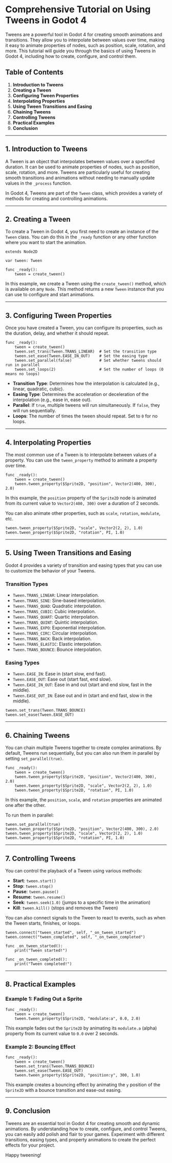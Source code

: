 # Comprehensive Tutorial on Using Tweens in Godot 4

Tweens are a powerful tool in Godot 4 for creating smooth animations and transitions. They allow you to interpolate between values over time, making it easy to animate properties of nodes, such as position, scale, rotation, and more. This tutorial will guide you through the basics of using Tweens in Godot 4, including how to create, configure, and control them.

## Table of Contents
1. **Introduction to Tweens**
2. **Creating a Tween**
3. **Configuring Tween Properties**
4. **Interpolating Properties**
5. **Using Tween Transitions and Easing**
6. **Chaining Tweens**
7. **Controlling Tweens**
8. **Practical Examples**
9. **Conclusion**

---

## 1. Introduction to Tweens

A Tween is an object that interpolates between values over a specified duration. It can be used to animate properties of nodes, such as position, scale, rotation, and more. Tweens are particularly useful for creating smooth transitions and animations without needing to manually update values in the `_process` function.

In Godot 4, Tweens are part of the `Tween` class, which provides a variety of methods for creating and controlling animations.

---

## 2. Creating a Tween

To create a Tween in Godot 4, you first need to create an instance of the `Tween` class. You can do this in the `_ready` function or any other function where you want to start the animation.

```gdscript
extends Node2D

var tween: Tween

func _ready():
    tween = create_tween()
```

In this example, we create a Tween using the `create_tween()` method, which is available on any `Node`. This method returns a new `Tween` instance that you can use to configure and start animations.

---

## 3. Configuring Tween Properties

Once you have created a Tween, you can configure its properties, such as the duration, delay, and whether it should repeat.

```gdscript
func _ready():
    tween = create_tween()
    tween.set_trans(Tween.TRANS_LINEAR)  # Set the transition type
    tween.set_ease(Tween.EASE_IN_OUT)    # Set the easing type
    tween.set_parallel(false)            # Set whether tweens should run in parallel
    tween.set_loops(2)                   # Set the number of loops (0 means no loops)
```

- **Transition Type**: Determines how the interpolation is calculated (e.g., linear, quadratic, cubic).
- **Easing Type**: Determines the acceleration or deceleration of the interpolation (e.g., ease in, ease out).
- **Parallel**: If `true`, multiple tweens will run simultaneously. If `false`, they will run sequentially.
- **Loops**: The number of times the tween should repeat. Set to `0` for no loops.

---

## 4. Interpolating Properties

The most common use of a Tween is to interpolate between values of a property. You can use the `tween_property` method to animate a property over time.

```gdscript
func _ready():
    tween = create_tween()
    tween.tween_property($Sprite2D, "position", Vector2(400, 300), 2.0)
```

In this example, the `position` property of the `Sprite2D` node is animated from its current value to `Vector2(400, 300)` over a duration of 2 seconds.

You can also animate other properties, such as `scale`, `rotation`, `modulate`, etc.

```gdscript
tween.tween_property($Sprite2D, "scale", Vector2(2, 2), 1.0)
tween.tween_property($Sprite2D, "rotation", PI, 1.0)
```

---

## 5. Using Tween Transitions and Easing

Godot 4 provides a variety of transition and easing types that you can use to customize the behavior of your Tweens.

### Transition Types
- `Tween.TRANS_LINEAR`: Linear interpolation.
- `Tween.TRANS_SINE`: Sine-based interpolation.
- `Tween.TRANS_QUAD`: Quadratic interpolation.
- `Tween.TRANS_CUBIC`: Cubic interpolation.
- `Tween.TRANS_QUART`: Quartic interpolation.
- `Tween.TRANS_QUINT`: Quintic interpolation.
- `Tween.TRANS_EXPO`: Exponential interpolation.
- `Tween.TRANS_CIRC`: Circular interpolation.
- `Tween.TRANS_BACK`: Back interpolation.
- `Tween.TRANS_ELASTIC`: Elastic interpolation.
- `Tween.TRANS_BOUNCE`: Bounce interpolation.

### Easing Types
- `Tween.EASE_IN`: Ease in (start slow, end fast).
- `Tween.EASE_OUT`: Ease out (start fast, end slow).
- `Tween.EASE_IN_OUT`: Ease in and out (start and end slow, fast in the middle).
- `Tween.EASE_OUT_IN`: Ease out and in (start and end fast, slow in the middle).

```gdscript
tween.set_trans(Tween.TRANS_BOUNCE)
tween.set_ease(Tween.EASE_OUT)
```

---

## 6. Chaining Tweens

You can chain multiple Tweens together to create complex animations. By default, Tweens run sequentially, but you can also run them in parallel by setting `set_parallel(true)`.

```gdscript
func _ready():
    tween = create_tween()
    tween.tween_property($Sprite2D, "position", Vector2(400, 300), 2.0)
    tween.tween_property($Sprite2D, "scale", Vector2(2, 2), 1.0)
    tween.tween_property($Sprite2D, "rotation", PI, 1.0)
```

In this example, the `position`, `scale`, and `rotation` properties are animated one after the other.

To run them in parallel:

```gdscript
tween.set_parallel(true)
tween.tween_property($Sprite2D, "position", Vector2(400, 300), 2.0)
tween.tween_property($Sprite2D, "scale", Vector2(2, 2), 1.0)
tween.tween_property($Sprite2D, "rotation", PI, 1.0)
```

---

## 7. Controlling Tweens

You can control the playback of a Tween using various methods:

- **Start**: `tween.start()`
- **Stop**: `tween.stop()`
- **Pause**: `tween.pause()`
- **Resume**: `tween.resume()`
- **Seek**: `tween.seek(1.0)` (jumps to a specific time in the animation)
- **Kill**: `tween.kill()` (stops and removes the Tween)

You can also connect signals to the Tween to react to events, such as when the Tween starts, finishes, or loops.

```gdscript
tween.connect("tween_started", self, "_on_tween_started")
tween.connect("tween_completed", self, "_on_tween_completed")

func _on_tween_started():
    print("Tween started!")

func _on_tween_completed():
    print("Tween completed!")
```

---

## 8. Practical Examples

### Example 1: Fading Out a Sprite

```gdscript
func _ready():
    tween = create_tween()
    tween.tween_property($Sprite2D, "modulate:a", 0.0, 2.0)
```

This example fades out the `Sprite2D` by animating its `modulate.a` (alpha) property from its current value to `0.0` over 2 seconds.

### Example 2: Bouncing Effect

```gdscript
func _ready():
    tween = create_tween()
    tween.set_trans(Tween.TRANS_BOUNCE)
    tween.set_ease(Tween.EASE_OUT)
    tween.tween_property($Sprite2D, "position:y", 300, 1.0)
```

This example creates a bouncing effect by animating the `y` position of the `Sprite2D` with a bounce transition and ease-out easing.

---

## 9. Conclusion

Tweens are an essential tool in Godot 4 for creating smooth and dynamic animations. By understanding how to create, configure, and control Tweens, you can easily add polish and flair to your games. Experiment with different transitions, easing types, and property animations to create the perfect effects for your project.

Happy tweening!